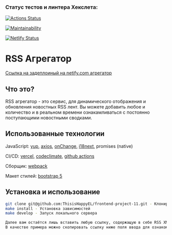 ### Статус тестов и линтера Хекслета:
[![Actions Status](https://github.com/ThisisHappyEL/frontend-project-11/actions/workflows/hexlet-check.yml/badge.svg)](https://github.com/ThisisHappyEL/frontend-project-11/actions)

[![Maintainability](https://api.codeclimate.com/v1/badges/8f8a8553bd2f8c368d06/maintainability)](https://codeclimate.com/github/ThisisHappyEL/frontend-project-11/maintainability)

[![Netlify Status](https://api.netlify.com/api/v1/badges/6d97840e-9e00-46b7-a69c-b4aeb841ee9f/deploy-status)](https://app.netlify.com/sites/rss-reader-bythisishappy/deploys)

# RSS Агрегатор

[Ссылка на задеплоиный на netify.com агрегатор](https://rss-reader-bythisishappy.netlify.app/)

## Что это?

RSS агрегатор - это сервис, для динамического отображения и обновления новостных RSS лент.
Вы можете добавить любое и количество и в реальном времени ознакамливаться с постоянно поступающими новостными сводками.

## Использованные технологии
JavaScript:
  [yup](https://github.com/jquense/yup),
  [axios](https://github.com/axios/axios),
  [onChange](https://github.com/Qard/onchange),
  [i18next](https://www.i18next.com/), promises (native)

CI/CD:
  [vercel](https://vercel.com),
  [codeclimate](https://codeclimate.com/),
  [github actions](https://github.com/nbagr/frontend-project-11/actions)

Сборщик: [webpack](https://webpack.js.org/)

Макет стилей: [bootstrap 5](https://getbootstrap.com/)

## Установка и использование

```bash
git clone git@github.com:ThisisHappyEL/frontend-project-11.git - Клонирование репозитория локально
make install - Установка зависимостей
make develop - Запуск локального сервера

Далее вам остаётся лишь вставить любую ссылку, содержащую в себе RSS XML поток.
В качестве примера можно скопировать ссылку ниже поля ввода для ознакомления с функционалом.
```